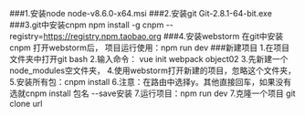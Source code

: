 ###1.安装node node-v8.6.0-x64.msi
###2.安装git Git-2.8.1-64-bit.exe
###3.git中安装cnpm 
 npm install -g cnpm --registry=https://registry.npm.taobao.org
###4.安装webstorm
在git中安装cnpm
打开webstorm后，
项目运行使用：npm run dev
###新建项目
1.在项目文件夹中打开git bash
2.输入命令： vue init webpack object02
3.先新建一个node_modules空文件夹，
4.使用webstorm打开新建的项目，忽略这个文件夹，
5.安装所有包：cnpm install
6.注意：在路由中选择y。其他直接回车，如果没有选就cnpm install 包名 --save安装
7.运行项目：npm run dev
7.克隆一个项目 git clone url